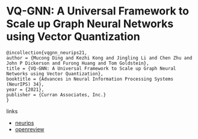 # VQ-GNN: A Universal Framework to Scale up Graph Neural Networks using Vector Quantization

```
@incollection{vqgnn_neurips21,
author = {Mucong Ding and Kezhi Kong and Jingling Li and Chen Zhu and John P Dickerson and Furong Huang and Tom Goldstein},
title = {VQ-GNN: A Universal Framework to Scale up Graph Neural Networks using Vector Quantization},
booktitle = {Advances in Neural Information Processing Systems (NeurIPS) 34},
year = {2021},
publisher = {Curran Associates, Inc.}
}
```

links
- [neurips](https://neurips.cc/Conferences/2021/ScheduleMultitrack?event=26298)
- [openreview](https://openreview.net/forum?id=EO-CQzgcIxd)
